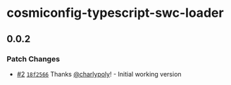 # cosmiconfig-typescript-swc-loader

## 0.0.2

### Patch Changes

- [#2](https://github.com/charlypoly/cosmiconfig-typescript-swc-loader/pull/2) [`18f2566`](https://github.com/charlypoly/cosmiconfig-typescript-swc-loader/commit/18f2566ccebc4ce01ec141c2506a2cb67da7cbf4) Thanks [@charlypoly](https://github.com/charlypoly)! - Initial working version
